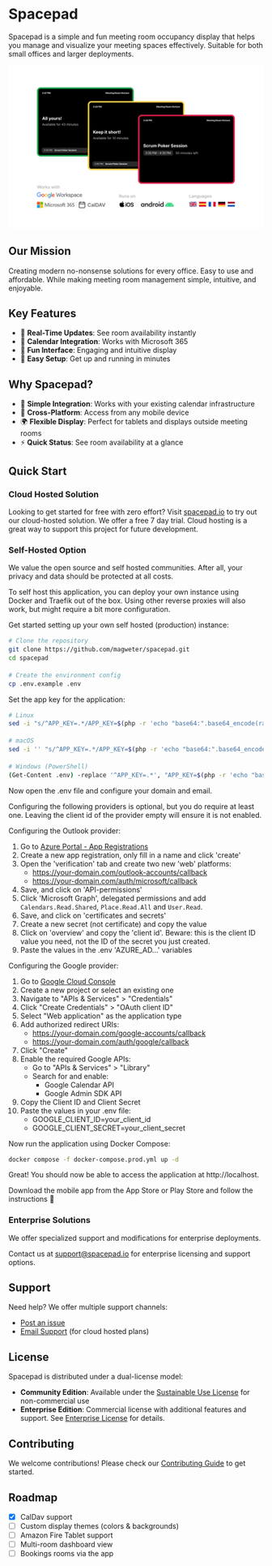# Spacepad

Spacepad is a simple and fun meeting room occupancy display that helps you manage and visualize your meeting spaces effectively. Suitable for both small offices and larger deployments.

![Spacepad - Screenshot](assets/screenshot.png)

## Our Mission

Creating modern no-nonsense solutions for every office. Easy to use and affordable. While making meeting room management simple, intuitive, and enjoyable. 

## Key Features

- 🔄 **Real-Time Updates**: See room availability instantly
- 📅 **Calendar Integration**: Works with Microsoft 365
- 🎨 **Fun Interface**: Engaging and intuitive display
- 🚀 **Easy Setup**: Get up and running in minutes

## Why Spacepad?

- 🔌 **Simple Integration**: Works with your existing calendar infrastructure
- 📱 **Cross-Platform**: Access from any mobile device
- 🌍 **Flexible Display**: Perfect for tablets and displays outside meeting rooms
- ⚡ **Quick Status**: See room availability at a glance

## Quick Start

### Cloud Hosted Solution
Looking to get started for free with zero effort? Visit [spacepad.io](https://spacepad.io) to try out our cloud-hosted solution. We offer a free 7 day trial.
Cloud hosting is a great way to support this project for future development.

### Self-Hosted Option
We value the open source and self hosted communities. After all, your privacy and data should be protected at all costs.

To self host this application, you can deploy your own instance using Docker and Traefik out of the box.
Using other reverse proxies will also work, but might require a bit more configuration.

Get started setting up your own self hosted (production) instance:

```bash
# Clone the repository
git clone https://github.com/magweter/spacepad.git
cd spacepad

# Create the environment config
cp .env.example .env
```

Set the app key for the application:

```bash
# Linux
sed -i "s/^APP_KEY=.*/APP_KEY=$(php -r 'echo "base64:".base64_encode(random_bytes(32));')/" .env

# macOS
sed -i '' "s/^APP_KEY=.*/APP_KEY=$(php -r 'echo "base64:".base64_encode(random_bytes(32));')/" .env

# Windows (PowerShell)
(Get-Content .env) -replace '^APP_KEY=.*', "APP_KEY=$(php -r 'echo "base64:".base64_encode(random_bytes(32));')" | Set-Content .env
```

Now open the .env file and configure your domain and email.

Configuring the following providers is optional, but you do require at least one. Leaving the client id of the provider empty will ensure it is not enabled.

Configuring the Outlook provider:
1. Go to [Azure Portal - App Registrations](https://entra.microsoft.com/#view/Microsoft_AAD_RegisteredApps/ApplicationsListBlade/quickStartType~/null/sourceType/Microsoft_AAD_IAM)
1. Create a new app registration, only fill in a name and click 'create'
1. Open the 'verification' tab and create two new 'web' platforms:
    - https://your-domain.com/outlook-accounts/callback
    - https://your-domain.com/auth/microsoft/callback
1. Save, and click on 'API-permissions'
1. Click 'Microsoft Graph', delegated permissions and add `Calendars.Read.Shared`, `Place.Read.All` and `User.Read`.
1. Save, and click on 'certificates and secrets'
1. Create a new secret (not certificate) and copy the value
1. Click on 'overview' and copy the 'client id'. Beware: this is the client ID value you need, not the ID of the secret you just created.
1. Paste the values in the .env 'AZURE_AD...' variables

Configuring the Google provider:
1. Go to [Google Cloud Console](https://console.cloud.google.com/)
1. Create a new project or select an existing one
1. Navigate to "APIs & Services" > "Credentials"
1. Click "Create Credentials" > "OAuth client ID"
1. Select "Web application" as the application type
1. Add authorized redirect URIs:
    - https://your-domain.com/google-accounts/callback
    - https://your-domain.com/auth/google/callback
1. Click "Create"
1. Enable the required Google APIs:
   - Go to "APIs & Services" > "Library"
   - Search for and enable:
     - Google Calendar API
     - Google Admin SDK API
1. Copy the Client ID and Client Secret
1. Paste the values in your .env file:
   - GOOGLE_CLIENT_ID=your_client_id
   - GOOGLE_CLIENT_SECRET=your_client_secret

Now run the application using Docker Compose:
```bash
docker compose -f docker-compose.prod.yml up -d
```

Great! You should now be able to access the application at http://localhost.

Download the mobile app from the App Store or Play Store and follow the instructions 🚀

### Enterprise Solutions
We offer specialized support and modifications for enterprise deployments.

Contact us at support@spacepad.io for enterprise licensing and support options.

## Support

Need help? We offer multiple support channels:
- [Post an issue](https://github.com/magweter/spacepad/issues)
- [Email Support](mailto:support@spacepad.io) (for cloud hosted plans)

## License

Spacepad is distributed under a dual-license model:

- **Community Edition**: Available under the [Sustainable Use License](LICENSE.md) for non-commercial use
- **Enterprise Edition**: Commercial license with additional features and support. See [Enterprise License](LICENSE_EE.md) for details.

## Contributing

We welcome contributions! Please check our [Contributing Guide](CONTRIBUTING.md) to get started.

## Roadmap

- [x] CalDav support
- [ ] Custom display themes (colors & backgrounds)
- [ ] Amazon Fire Tablet support
- [ ] Multi-room dashboard view
- [ ] Bookings rooms via the app